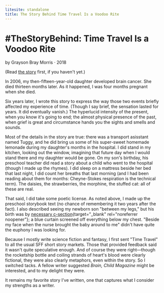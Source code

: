 ```yaml
---
litesite: standalone
title: The Story Behind Time Travel Is a Voodoo Rite
---
```

# #TheStoryBehind: Time Travel Is a Voodoo Rite

by Grayson Bray Morris ⋅ 2018

(Read [the story](HOME_URL_PHtime-travel-voodoo-rite/) first, if you haven't
yet.)

In 2006, my then-fifteen-year-old daughter developed brain cancer. She
died thirteen months later. As it happened, I was four months pregnant
when she died.

Six years later, I wrote this story to express the way those two events
briefly affected my experience of time. (Though I say brief, the
sensation lasted for years. It did eventually vanish.) The hyperlucid
intensity of the present, when you know it's going to end; the almost
physical presence of the past, when grief is great and circumstance
hands you the sights and smells and sounds.

Most of the details in the story are true: there was a transport
asisstant named Tuggy, and he did bring us some of his super-sweet
homemade lemonade during my daughter's months in the hospital. I did
stand in my kitchen, looking out the window, imagining that future day
when I would stand there and my daughter would be gone. On my son's
birthday, his preschool teacher did read a story about a child who went
to the hospital (though I made up the rhymes). I did sleep on a mattress
beside her bed that last night, I did count her breaths that last
morning (and I had been reading about them for months: Cheyne-Stokes
respiration is the technical term). The daisies, the strawberries, the
morphine, the stuffed cat: all of these are real.

That said, I did take some poetic license. As noted above, I made up the
preschool storybook text (no chance of remembering it two years after
the fact). I also described seeing my newborn son "between my legs," but
his birth was by [necessary
c-section](http://vasaprevia.com/){target="_blank"
rel="noreferrer noopener"}; a blue curtain screened off everything below
my chest. "Beside my face when the nurse brought the baby around to me"
didn't have quite the euphony I was looking for.

Because I mostly write science fiction and fantasy, I first sent "Time
Travel" to all the usual SFF short story markets. Those that provided
feedback said it wasn't quite speculative enough. And of course they
were right&mdash;though the rocketship bottle and coiling strands of heart's
blood were clearly fictional, they were also clearly metaphors, even
within the story. So I switched tacks. A fellow writer suggested *Brain,
Child Magazine* might be interested, and to my delight they were.

It remains my favorite story I've written, one that captures what I
consider my strengths as a writer.
